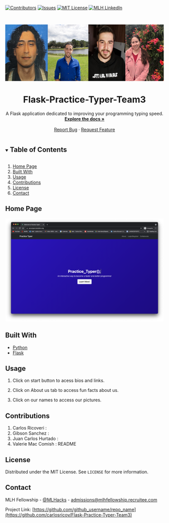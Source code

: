 <!--
*** Thanks for checking out Flask-Practice-Typer-Team3. If you have a suggestion
*** that would make this better, please open an issue.
*** Thanks again!
***
***
***
-->



<!-- PROJECT SHIELDS -->
<!--
*** I'm using markdown "reference style" links for readability.
*** Reference links are enclosed in brackets [ ] instead of parentheses ( ).
*** See the bottom of this document for the declaration of the reference variables
*** for contributors-url, etc. This is the concise syntax.
*** https://www.markdownguide.org/basic-syntax/#reference-style-links
-->
[![Contributors][contributors-shield]][contributors-url]
[![Issues][issues-shield]][issues-url]
[![MIT License][license-shield]][license-url]
[![MLH LinkedIn][linkedin-shield]][linkedin-url]



<!-- PROJECT LOGO -->
<br />
<p align="center">
  <a href="https://github.com/carlosricov/Flask-Practice-Typer-Team3">
    <img src="images/logo.png" alt="Logo" width="600" height="180">
  </a>

  <h1 align="center">Flask-Practice-Typer-Team3</h1>

  <p align="center">
    A Flask application dedicated to improving your programming typing speed.
    <br />
    <a href="https://github.com/carlosricov/Flask-Practice-Typer-Team3"><strong>Explore the docs »</strong></a>
    <br />
    <br />
    <a href="https://github.com/carlosricov/Flask-Practice-Typer-Team3/issues">Report Bug</a>
    ·
    <a href="https://github.com/carlosricov/Flask-Practice-Typer-Team3/issues">Request Feature</a>
  </p>
</p>



<!-- TABLE OF CONTENTS -->
<details open="open">
  <summary><h2 style="display: inline-block">Table of Contents</h2></summary>
  <ol>
    <li><a href="#about-the-project">Home Page</a></li>
    <li><a href="#built-with">Built With</a></li>
    <li><a href="#usage">Usage</a></li>
    <li><a href="#contributions">Contributions</a></li>
    <li><a href="#license">License</a></li>
    <li><a href="#contact">Contact</a></li>
  </ol>
</details>



<!-- ABOUT THE PROJECT -->
## Home Page

[![Product Name Screen Shot][product-screenshot]](https://example.com)

## Built With

* [Python](https://www.python.org/)
* [Flask](https://flask.palletsprojects.com/en/2.0.x/)



<!-- USAGE EXAMPLES -->
## Usage

1. Click on start button to acess bios and links.
   
2. Click on About us tab to access fun facts about us. 
   
3. Click on our names to access our pictures.


<!-- CONTRIBUTIONS -->
## Contributions

1. Carlos Ricoveri :
2. Gibson Sanchez :
3. Juan Carlos Hurtado :
4. Valerie Mac Comish : README



<!-- LICENSE -->
## License

Distributed under the MIT License. See `LICENSE` for more information.



<!-- CONTACT -->
## Contact

MLH Fellowship - [@MLHacks](https://twitter.com/MLHacks) - admissions@mlhfellowship.recruitee.com

Project Link: [https://github.com/github_username/repo_name](https://github.com/carlosricov/Flask-Practice-Typer-Team3)



<!-- MARKDOWN LINKS & IMAGES -->
<!-- https://www.markdownguide.org/basic-syntax/#reference-style-links -->
[contributors-shield]: https://img.shields.io/github/contributors/carlosricov/Flask-Practice-Typer-Team3.svg?style=for-the-badge
[contributors-url]: https://github.com/carlosricov/Flask-Practice-Typer-Team3/graphs/contributors
[issues-shield]: https://img.shields.io/github/issues/carlosricov/Flask-Practice-Typer-Team3.svg?style=for-the-badge
[issues-url]: https://github.com/carlosricov/Flask-Practice-Typer-Team3/issues
[license-shield]: https://img.shields.io/github/license/carlosricov/Flask-Practice-Typer-Team3.svg?style=for-the-badge
[license-url]: https://github.com/carlosricov/Flask-Practice-Typer-Team3/blob/master/LICENSE
[linkedin-shield]: https://img.shields.io/badge/-LinkedIn-black.svg?style=for-the-badge&logo=linkedin&colorB=555
[linkedin-url]: https://www.linkedin.com/company/major-league-hacking/mycompany/
[product-screenshot]: images/screenshot.png
